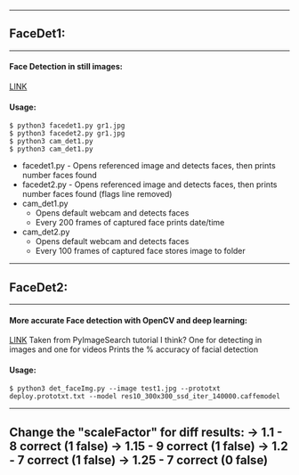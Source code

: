 
---------------------------
## FaceDet1:
---------------------------
#### Face Detection in still images:
[LINK](https://realpython.com/blog/python/face-recognition-with-python/)

#### Usage:

	$ python3 facedet1.py gr1.jpg
	$ python3 facedet2.py gr1.jpg
	$ python3 cam_det1.py
	$ python3 cam_det1.py
	
* facedet1.py - Opens referenced image and detects faces, then prints number faces found
* facedet2.py - Opens referenced image and detects faces, then prints number faces found (flags line removed)
* cam_det1.py
	* Opens default webcam and detects faces
	* Every 200 frames of captured face prints date/time
* cam_det2.py
	* Opens default webcam and detects faces
	* Every 100 frames of captured face stores image to folder

---------------------------
## FaceDet2:
---------------------------
#### More accurate Face detection with OpenCV and deep learning:
[LINK](https://www.pyimagesearch.com/2018/02/26/face-detection-with-opencv-and-deep-learning/)
Taken from PyImageSearch tutorial I think?
One for detecting in images and one for videos
Prints the % accuracy of facial detection

#### Usage:

	$ python3 det_faceImg.py --image test1.jpg --prototxt deploy.prototxt.txt --model res10_300x300_ssd_iter_140000.caffemodel

----------------------------------------------------------------------------------------------
Change the "scaleFactor" for diff results:
-> 1.1 		- 8 correct (1 false)
-> 1.15		- 9 correct (1 false)
-> 1.2		- 7 correct (1 false)
-> 1.25 	- 7 correct (0 false)
----------------------------------------------------------------------------------------------
